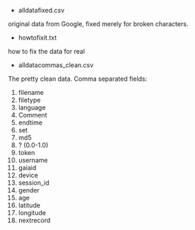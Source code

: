 - alldatafixed.csv

original data from Google, fixed merely for broken characters.

- howtofixit.txt

how to fix the data for real

- alldatacommas_clean.csv

The pretty clean data. Comma separated fields:

 1. filename
 2. filetype
 3. language
 4. Comment
 5. endtime
 6. set
 7. md5
 8. ? (0.0-1.0)
 9. token
10. username
11. gaiaid
12. device
13. session_id
14. gender
15. age
16. latitude
17. longitude
18. nextrecord

